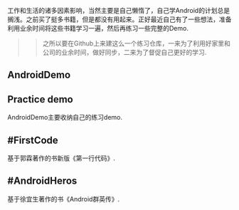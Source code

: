工作和生活的诸多因素影响，当然主要是自己懒惰了，自己学Android的计划总是搁浅。之前买了挺多书籍，但是都没有用起来。正好最近自己有了一些想法，准备利用业余时间将这些书籍学习一遍，然后再练习一些完整的Demo.
>>之所以要在Github上来建这么一个练习仓库，一来为了利用好家里和公司的业余时间，做好同步，二来为了督促自己更好的学习.

## AndroidDemo
 
Practice demo 
---
AndroidDemo主要收纳自己的练习demo.



#FirstCode 
---
基于郭霖著作的书新版《第一行代码》.

#AndroidHeros
---
基于徐宜生著作的书《Android群英传》.
